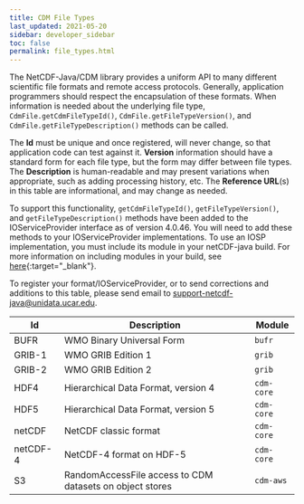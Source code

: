 ```yaml
---
title: CDM File Types
last_updated: 2021-05-20
sidebar: developer_sidebar
toc: false
permalink: file_types.html
---
```


The NetCDF-Java/CDM library provides a uniform API to many different scientific file formats and remote access protocols.
Generally, application programmers should respect the encapsulation of these formats.
When information is needed about the underlying file type, `CdmFile.getCdmFileTypeId()`, `CdmFile.getFileTypeVersion()`, and `CdmFile.getFileTypeDescription()` methods can be called.

The **Id** must be unique and once registered, will never change, so that application code can test against it.
**Version** information should have a standard form for each file type, but the form may differ between file types.
The **Description** is human-readable and may present variations when appropriate, such as adding processing history, etc.
The **Reference URL**(s) in this table are informational, and may change as needed.

To support this functionality, `getCdmFileTypeId()`, `getFileTypeVersion()`, and `getFileTypeDescription()` methods have been added to the IOServiceProvider interface as of version 4.0.46.
You will need to add these methods to your IOServiceProvider implementations. To use an IOSP implementation, you must include its module in your netCDF-java build.
For more information on including modules in your build, see [here](../userguide/using_netcdf_java_artifacts.html){:target="_blank"}.

To register your format/IOServiceProvider, or to send corrections and additions to this table, please send email to <support-netcdf-java@unidata.ucar.edu>.

| Id       | Description                                              | Module     |
|----------|----------------------------------------------------------|------------|
| BUFR     | WMO Binary Universal Form                                | `bufr`     | 
| GRIB-1   | WMO GRIB Edition 1                                       | `grib`     | 
| GRIB-2   | WMO GRIB Edition 2                                       | `grib`     | 
| HDF4     | Hierarchical Data Format, version 4                      | `cdm-core` | 
| HDF5     | Hierarchical Data Format, version 5                      | `cdm-core` | 
| netCDF   | NetCDF classic format                                    | `cdm-core` | 
| netCDF-4 | NetCDF-4 format on HDF-5                                 | `cdm-core` | 
| S3       | RandomAccessFile access to CDM datasets on object stores | `cdm-aws`  | 
